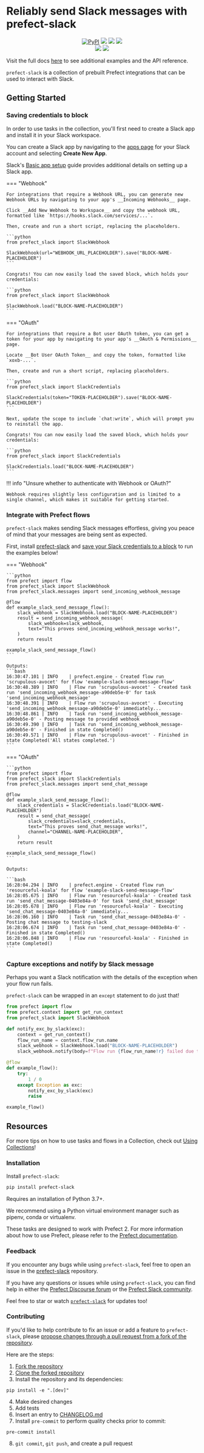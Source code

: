 # Reliably send Slack messages with prefect-slack

<p align="center">
    <!--- Insert a cover image here -->
    <!--- <br> -->
    <a href="https://pypi.python.org/pypi/prefect-slack/" alt="PyPI version">
        <img alt="PyPI" src="https://img.shields.io/pypi/v/prefect-slack?color=0052FF&labelColor=090422"></a>
    <a href="https://github.com/PrefectHQ/prefect-slack/" alt="Stars">
        <img src="https://img.shields.io/github/stars/PrefectHQ/prefect-slack?color=0052FF&labelColor=090422" /></a>
    <a href="https://pepy.tech/badge/prefect-slack/" alt="Downloads">
        <img src="https://img.shields.io/pypi/dm/prefect-slack?color=0052FF&labelColor=090422" /></a>
    <a href="https://github.com/PrefectHQ/prefect-slack/pulse" alt="Activity">
        <img src="https://img.shields.io/github/commit-activity/m/PrefectHQ/prefect-slack?color=0052FF&labelColor=090422" /></a>
    <br>
    <a href="https://prefect-community.slack.com" alt="Slack">
        <img src="https://img.shields.io/badge/slack-join_community-red.svg?color=0052FF&labelColor=090422&logo=slack" /></a>
    <a href="https://discourse.prefect.io/" alt="Discourse">
        <img src="https://img.shields.io/badge/discourse-browse_forum-red.svg?color=0052FF&labelColor=090422&logo=discourse" /></a>
</p>

Visit the full docs [here](https://PrefectHQ.github.io/prefect-slack) to see additional examples and the API reference.

`prefect-slack` is a collection of prebuilt Prefect integrations that can be used to interact with Slack.

## Getting Started

### Saving credentials to block

In order to use tasks in the collection, you'll first need to create a Slack app and install it in your Slack workspace.

You can create a Slack app by navigating to the [apps page](https://api.slack.com/apps) for your Slack account and selecting **Create New App**.

Slack's [Basic app setup](https://api.slack.com/authentication/basics) guide provides additional details on setting up a Slack app.

=== "Webhook"

    For integrations that require a Webhook URL, you can generate new Webhook URLs by navigating to your app's __Incoming Webhooks__ page.

    Click __Add New Webhook to Workspace__ and copy the webhook URL, formatted like `https://hooks.slack.com/services/...`.

    Then, create and run a short script, replacing the placeholders.

    ```python
    from prefect_slack import SlackWebhook

    SlackWebhook(url="WEBHOOK_URL_PLACEHOLDER").save("BLOCK-NAME-PLACEHOLDER")
    ```

    Congrats! You can now easily load the saved block, which holds your credentials:

    ```python
    from prefect_slack import SlackWebhook

    SlackWebhook.load("BLOCK-NAME-PLACEHOLDER")
    ```

=== "OAuth"

    For integrations that require a Bot user OAuth token, you can get a token for your app by navigating to your app's __OAuth & Permissions__ page.

    Locate __Bot User OAuth Token__ and copy the token, formatted like `xoxb-...`.

    Then, create and run a short script, replacing placeholders.

    ```python
    from prefect_slack import SlackCredentials

    SlackCredentials(token="TOKEN-PLACEHOLDER").save("BLOCK-NAME-PLACEHOLDER")
    ```

    Next, update the scope to include `chat:write`, which will prompt you to reinstall the app.

    Congrats! You can now easily load the saved block, which holds your credentials:

    ```python
    from prefect_slack import SlackCredentials

    SlackCredentials.load("BLOCK-NAME-PLACEHOLDER")
    ```

!!! info "Unsure whether to authenticate with Webhook or OAuth?"

    Webhook requires slightly less configuration and is limited to a single channel, which makes it suitable for getting started.

### Integrate with Prefect flows

`prefect-slack` makes sending Slack messages effortless, giving you peace of mind that your messages are being sent as expected.

First, install [prefect-slack](#installation) and [save your Slack credentials to a block](#saving-credentials-to-block) to run the examples below!

=== "Webhook"

    ```python
    from prefect import flow
    from prefect_slack import SlackWebhook
    from prefect_slack.messages import send_incoming_webhook_message

    @flow
    def example_slack_send_message_flow():
        slack_webhook = SlackWebhook.load("BLOCK-NAME-PLACEHOLDER")
        result = send_incoming_webhook_message(
            slack_webhook=slack_webhook,
            text="This proves send_incoming_webhook_message works!",
        )
        return result

    example_slack_send_message_flow()
    ```

    Outputs:
    ```bash
    16:30:47.101 | INFO    | prefect.engine - Created flow run 'scrupulous-avocet' for flow 'example-slack-send-message-flow'
    16:30:48.389 | INFO    | Flow run 'scrupulous-avocet' - Created task run 'send_incoming_webhook_message-a90deb5e-0' for task 'send_incoming_webhook_message'
    16:30:48.391 | INFO    | Flow run 'scrupulous-avocet' - Executing 'send_incoming_webhook_message-a90deb5e-0' immediately...
    16:30:48.861 | INFO    | Task run 'send_incoming_webhook_message-a90deb5e-0' - Posting message to provided webhook
    16:30:49.390 | INFO    | Task run 'send_incoming_webhook_message-a90deb5e-0' - Finished in state Completed()
    16:30:49.571 | INFO    | Flow run 'scrupulous-avocet' - Finished in state Completed('All states completed.')
    ```

=== "OAuth"

    ```python
    from prefect import flow
    from prefect_slack import SlackCredentials
    from prefect_slack.messages import send_chat_message

    @flow
    def example_slack_send_message_flow():
        slack_credentials = SlackCredentials.load("BLOCK-NAME-PLACEHOLDER")
        result = send_chat_message(
            slack_credentials=slack_credentials,
            text="This proves send_chat_message works!",
            channel="CHANNEL-NAME-PLACEHOLDER",
        )
        return result

    example_slack_send_message_flow()
    ```

    Outputs:

    ```bash
    16:28:04.294 | INFO    | prefect.engine - Created flow run 'resourceful-koala' for flow 'example-slack-send-message-flow'
    16:28:05.675 | INFO    | Flow run 'resourceful-koala' - Created task run 'send_chat_message-0403e84a-0' for task 'send_chat_message'
    16:28:05.678 | INFO    | Flow run 'resourceful-koala' - Executing 'send_chat_message-0403e84a-0' immediately...
    16:28:06.160 | INFO    | Task run 'send_chat_message-0403e84a-0' - Posting chat message to testing-slack
    16:28:06.674 | INFO    | Task run 'send_chat_message-0403e84a-0' - Finished in state Completed()
    16:28:06.848 | INFO    | Flow run 'resourceful-koala' - Finished in state Completed()
    ```

### Capture exceptions and notify by Slack message

Perhaps you want a Slack notification with the details of the exception when your flow run fails.

`prefect-slack` can be wrapped in an `except` statement to do just that!

```python
from prefect import flow
from prefect.context import get_run_context
from prefect_slack import SlackWebhook

def notify_exc_by_slack(exc):
    context = get_run_context()
    flow_run_name = context.flow_run.name
    slack_webhook = SlackWebhook.load("BLOCK-NAME-PLACEHOLDER")
    slack_webhook.notify(body=f"Flow run {flow_run_name!r} failed due to {exc}.")

@flow
def example_flow():
    try:
        1 / 0
    except Exception as exc:
        notify_exc_by_slack(exc)
        raise

example_flow()
```

## Resources

For more tips on how to use tasks and flows in a Collection, check out [Using Collections](https://docs.prefect.io/collections/usage/)!

### Installation

Install `prefect-slack`:

```bash
pip install prefect-slack
```

Requires an installation of Python 3.7+.

We recommend using a Python virtual environment manager such as pipenv, conda or virtualenv.

These tasks are designed to work with Prefect 2. For more information about how to use Prefect, please refer to the [Prefect documentation](https://docs.prefect.io/).

### Feedback

If you encounter any bugs while using `prefect-slack`, feel free to open an issue in the [prefect-slack](https://github.com/PrefectHQ/prefect-slack) repository.

If you have any questions or issues while using `prefect-slack`, you can find help in either the [Prefect Discourse forum](https://discourse.prefect.io/) or the [Prefect Slack community](https://prefect.io/slack).

Feel free to star or watch [`prefect-slack`](https://github.com/PrefectHQ/prefect-slack) for updates too!

### Contributing

If you'd like to help contribute to fix an issue or add a feature to `prefect-slack`, please [propose changes through a pull request from a fork of the repository](https://docs.github.com/en/pull-requests/collaborating-with-pull-requests/proposing-changes-to-your-work-with-pull-requests/creating-a-pull-request-from-a-fork).
 
Here are the steps:
 
1. [Fork the repository](https://docs.github.com/en/get-started/quickstart/fork-a-repo#forking-a-repository)
2. [Clone the forked repository](https://docs.github.com/en/get-started/quickstart/fork-a-repo#cloning-your-forked-repository)
3. Install the repository and its dependencies:
```
pip install -e ".[dev]"
```
4. Make desired changes
5. Add tests
6. Insert an entry to [CHANGELOG.md](https://github.com/PrefectHQ/prefect-slack/blob/main/CHANGELOG.md)
7. Install `pre-commit` to perform quality checks prior to commit:
```
pre-commit install
```
8. `git commit`, `git push`, and create a pull request
